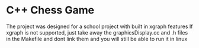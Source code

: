 # C++ Chess Game
The project was designed for a school project with built in xgraph features
If xgraph is not supported, just take away the graphicsDisplay.cc and .h files in the Makefile and dont link them and you will still be able to run it in linux